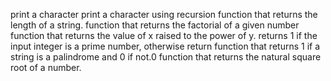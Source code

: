 print a character
print a character using recursion
function that returns the length of a string.
function that returns the factorial of a given number
function that returns the value of x raised to the power of y.
 returns 1 if the input integer is a prime number, otherwise return 
function that returns 1 if a string is a palindrome and 0 if not.0
 function that returns the natural square root of a number.
